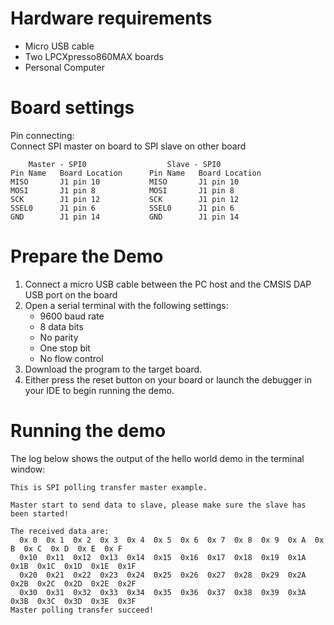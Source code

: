 Hardware requirements
=====================
- Micro USB cable
- Two LPCXpresso860MAX boards
- Personal Computer

Board settings
============
Pin connecting:  
Connect SPI master on board to SPI slave on other board
~~~~~~~~~~~~~~~~~~~~~~~~~~~~~~~~~~~~~~~~~~~~~~~~~~~~~~
    Master - SPI0                  Slave - SPI0   
Pin Name   Board Location      Pin Name   Board Location            
MISO       J1 pin 10           MISO       J1 pin 10                     
MOSI       J1 pin 8            MOSI       J1 pin 8                
SCK        J1 pin 12           SCK        J1 pin 12                 
SSEL0      J1 pin 6            SSEL0      J1 pin 6
GND        J1 pin 14           GND        J1 pin 14
~~~~~~~~~~~~~~~~~~~~~~~~~~~~~~~~~~~~~~~~~~~~~~~~~~~~~~

Prepare the Demo
===============
1.  Connect a micro USB cable between the PC host and the CMSIS DAP USB port on the board
2.  Open a serial terminal with the following settings:
    - 9600 baud rate
    - 8 data bits
    - No parity
    - One stop bit
    - No flow control
3.  Download the program to the target board.
4.  Either press the reset button on your board or launch the debugger in your IDE to begin running the demo.

Running the demo
================
The log below shows the output of the hello world demo in the terminal window:
~~~~~~~~~~~~~~~~~~~~~~~~~~~~~~~~~~~
This is SPI polling transfer master example.

Master start to send data to slave, please make sure the slave has been started!

The received data are:
  0x 0  0x 1  0x 2  0x 3  0x 4  0x 5  0x 6  0x 7  0x 8  0x 9  0x A  0x B  0x C  0x D  0x E  0x F
  0x10  0x11  0x12  0x13  0x14  0x15  0x16  0x17  0x18  0x19  0x1A  0x1B  0x1C  0x1D  0x1E  0x1F
  0x20  0x21  0x22  0x23  0x24  0x25  0x26  0x27  0x28  0x29  0x2A  0x2B  0x2C  0x2D  0x2E  0x2F
  0x30  0x31  0x32  0x33  0x34  0x35  0x36  0x37  0x38  0x39  0x3A  0x3B  0x3C  0x3D  0x3E  0x3F
Master polling transfer succeed!


~~~~~~~~~~~~~~~~~~~~~~~~~~~~~~~~~~~

